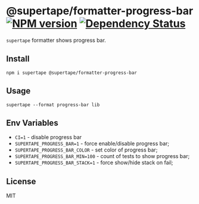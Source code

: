 # @supertape/formatter-progress-bar [![NPM version][NPMIMGURL]][NPMURL] [![Dependency Status][DependencyStatusIMGURL]][DependencyStatusURL]

[NPMIMGURL]:                https://img.shields.io/npm/v/@supertape/formatter-progress-bar.svg?style=flat&longCache=true
[NPMURL]:                   https://npmjs.org/package/@supertape/formatter-progress-bar "npm"

[DependencyStatusURL]:      https://david-dm.org/coderaiser/supertape?path=packages/formatter-progress-bar
[DependencyStatusIMGURL]:   https://david-dm.org/coderaiser/supertape.svg?path=packages/formatter-progress-bar

`supertape` formatter shows progress bar.

## Install

```
npm i supertape @supertape/formatter-progress-bar
```

## Usage

```
supertape --format progress-bar lib
```

## Env Variables

- `CI=1` - disable progress bar
- `SUPERTAPE_PROGRESS_BAR=1` - force enable/disable progress bar;
- `SUPERTAPE_PROGRESS_BAR_COLOR` - set color of progress bar;
- `SUPERTAPE_PROGRESS_BAR_MIN=100` - count of tests to show progress bar;
- `SUPERTAPE_PROGRESS_BAR_STACK=1` - force show/hide stack on fail;

## License

MIT

